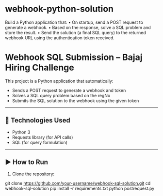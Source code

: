 # webhook-python-solution
Build a Python application that: • On startup, send a POST request to generate a webhook. • Based on the response, solve a SQL problem and store the result. • Send the solution (a final SQL query) to the returned webhook URL using the authentication token received.

# Webhook SQL Submission – Bajaj Hiring Challenge

This project is a Python application that automatically:
- Sends a POST request to generate a webhook and token
- Solves a SQL query problem based on the regNo
- Submits the SQL solution to the webhook using the given token

---

## 🔧 Technologies Used

- Python 3
- Requests library (for API calls)
- SQL (for query formulation)

---
## ▶️ How to Run

1. Clone the repository:

git clone https://github.com/your-username/webhook-sql-solution.git
cd webhook-sql-solution
pip install -r requirements.txt
python postrequest.py


